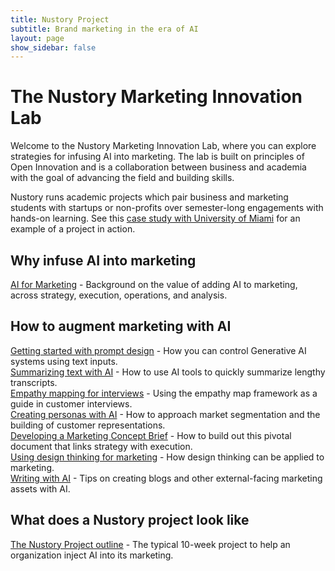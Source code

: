 ```yaml
---
title: Nustory Project
subtitle: Brand marketing in the era of AI
layout: page
show_sidebar: false
---
```


# The Nustory Marketing Innovation Lab

Welcome to the Nustory Marketing Innovation Lab, where you can explore strategies for infusing AI into marketing. The lab is built on principles of Open Innovation and is a collaboration between business and academia with the goal of advancing the field and building skills. 

Nustory runs academic projects which pair business and marketing students with startups or non-profits over semester-long engagements with hands-on learning. See this [case study with University of Miami](Case_Study_Miami_BFI.md) for an example of a project in action.

## Why infuse AI into marketing

[AI for Marketing](AI_for_Marketing.md) - Background on the value of adding AI to marketing, across strategy, execution, operations, and analysis. 

## How to augment marketing with AI 

[Getting started with prompt design](Prompt_Design.md) - How you can control Generative AI systems using text inputs. <br> 
[Summarizing text with AI](AI_for_text_summarization.md) - How to use AI tools to quickly summarize lengthy transcripts. <br>
[Empathy mapping for interviews](Empathy_Mapping.md) - Using the empathy map framework as a guide in customer interviews. <br> 
[Creating personas with AI](Creating_Personas_With_AI.md) - How to approach market segmentation and the building of customer representations.<br>
[Developing a Marketing Concept Brief](Marketing_Concept_Brief.md) - How to build out this pivotal document that links strategy with execution.<br>
[Using design thinking for marketing](Design_Thinking.md) - How design thinking can be applied to marketing.<br>
[Writing with AI](Writing_With_AI.md) - Tips on creating blogs and other external-facing marketing assets with AI. 


## What does a Nustory project look like 

[The Nustory Project outline](Nustory_Project.md) - The typical 10-week project to help an organization inject AI into its marketing. 

